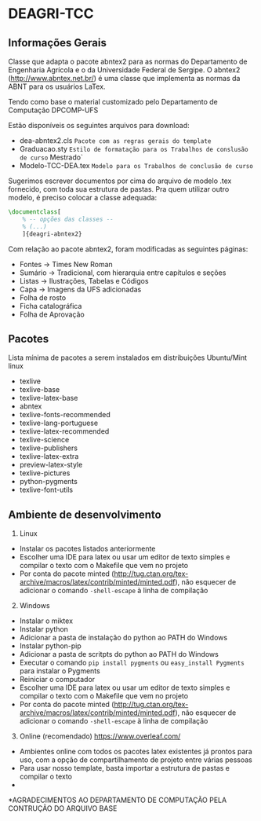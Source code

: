 DEAGRI-TCC
=========================

## Informações Gerais
Classe que adapta o pacote abntex2 para as normas do Departamento de Engenharia Agrícola e o  da Universidade Federal de Sergipe. O abntex2 (http://www.abntex.net.br/) é uma classe que implementa as normas da ABNT para os usuários LaTex.

Tendo como base o material customizado pelo Departamento de Computação DPCOMP-UFS



Estão disponíveis os seguintes arquivos para download:
- dea-abntex2.cls         `Pacote com as regras gerais do template`
- Graduacao.sty             `Estilo de formatação para os Trabalhos de conslusão de curso`
Mestrado`
- Modelo-TCC-DEA.tex      `Modelo para os Trabalhos de conclusão de curso`

Sugerimos escrever documentos por cima do arquivo de modelo .tex fornecido, com toda sua estrutura de pastas. Pra quem utilizar outro modelo, é preciso colocar a classe adequada:

```latex
\documentclass[
	% -- opções das classes --
    % (...)
	]{deagri-abntex2}
```

Com relação ao pacote abntex2, foram modificadas as seguintes páginas:
- Fontes -> Times New Roman
- Sumário -> Tradicional, com hierarquia entre capítulos e seções
- Listas -> Ilustrações, Tabelas e Códigos
- Capa -> Imagens da UFS adicionadas
- Folha de rosto
- Ficha catalográfica
- Folha de Aprovação

## Pacotes

Lista mínima de pacotes a serem instalados em distribuições Ubuntu/Mint linux
* texlive
* texlive-base
* texlive-latex-base
* abntex
* texlive-fonts-recommended
* texlive-lang-portuguese
* texlive-latex-recommended
* texlive-science
* texlive-publishers
* texlive-latex-extra
* preview-latex-style
* texlive-pictures
* python-pygments
* texlive-font-utils

## Ambiente de desenvolvimento
1. Linux
  * Instalar os pacotes listados anteriormente
  * Escolher uma IDE para latex ou usar um editor de texto simples e compilar o texto com o Makefile que vem no projeto
  * Por conta do pacote minted (http://tug.ctan.org/tex-archive/macros/latex/contrib/minted/minted.pdf), não esquecer de adicionar o comando `-shell-escape` à linha de compilação
  
2. Windows
  * Instalar o miktex
  * Instalar python
  * Adicionar a pasta de instalação do python ao PATH do Windows
  * Instalar python-pip
  * Adicionar a pasta de scritpts do python ao PATH do Windows
  * Executar o comando `pip install pygments` ou `easy_install Pygments` para instalar o Pygments
  * Reiniciar o computador
  * Escolher uma IDE para latex ou usar um editor de texto simples e compilar o texto com o Makefile que vem no projeto
  * Por conta do pacote minted (http://tug.ctan.org/tex-archive/macros/latex/contrib/minted/minted.pdf), não esquecer de adicionar o comando `-shell-escape` à linha de compilação

3. Online (recomendado)
 https://www.overleaf.com/
  * Ambientes online com todos os pacotes latex existentes já prontos para uso, com a opção de compartilhamento de projeto entre várias pessoas
  * Para usar nosso template, basta importar a estrutura de pastas e compilar o texto
  * 
  *AGRADECIMENTOS AO DEPARTAMENTO DE COMPUTAÇÃO PELA CONTRUÇÃO DO ARQUIVO BASE
